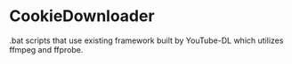 # CookieDownloader
.bat scripts that use existing framework built by YouTube-DL which utilizes ffmpeg and ffprobe.
